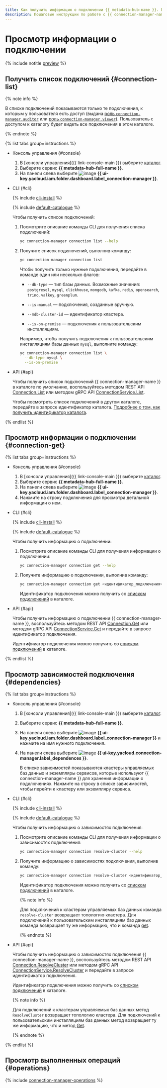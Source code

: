 ```yaml
---
title: Как получить информацию о подключении {{ metadata-hub-name }}. Пошаговые инструкции
description: Пошаговые инструкции по работе с {{ connection-manager-name }} в {{ yandex-cloud }}. Из статьи вы узнаете, как просматривать подключения.
---
```


# Просмотр информации о подключении



{% include notitle [preview](../../_includes/note-preview.md) %}



## Получить список подключений {#connection-list}


{% note info %}

В списке подключений показываются только те подключения, к которым у пользователя есть доступ (выдана [роль `connection-manager.auditor`](../security/connection-manager-roles.md#connection-manager-auditor) или [роль `connection-manager.viewer`](../security/connection-manager-roles.md#connection-manager-viewer)). Пользователь с доступом к каталогу будет видеть все подключения в этом каталоге.

{% endnote %}


{% list tabs group=instructions %}

- Консоль управления {#console}

  1. В [консоли управления]({{ link-console-main }}) выберите [каталог](../../resource-manager/concepts/resources-hierarchy.md#folder).
  1. Выберите сервис **{{ metadata-hub-full-name }}**.
  1. Hа панели слева выберите ![image](../../_assets/console-icons/plug-connection.svg) **{{ ui-key.yacloud.iam.folder.dashboard.label_connection-manager }}**.

- CLI {#cli}

  {% include [cli-install](../../_includes/cli-install.md) %}

  {% include [default-catalogue](../../_includes/default-catalogue.md) %}

  Чтобы получить список подключений:

  1. Посмотрите описание команды CLI для получения списка подключений:

      ```bash
      yc connection-manager connection list --help
      ```

  1. Получите список подключений, выполнив команду:
      
      ```bash
      yc connection-manager connection list
      ```

      Чтобы получить только нужные подключения, передайте в команде один или несколько флагов:

      * `--db-type` — тип базы данных. Возможные значения: `postgresql`, `mysql`, `clickhouse`, `mongodb`, `kafka`, `redis`, `opensearch`, `trino`, `valkey`, `greenplum`.

      * `--is-manual` — подключения, созданные вручную.

      * `--mdb-cluster-id` — идентификатор кластера.

      * `--is-on-premise` — подключения к пользовательским инсталляциям.
      
      Например, чтобы получить подключения к пользовательским инсталляциям базы данных `mysql`, выполните команду:
      
      ```bash
      yc connection-manager connection list \
        --db-type mysql \
        --is-on-premise
      ```

- API {#api}

  Чтобы получить список подключений {{ connection-manager-name }} в каталоге по умолчанию, воспользуйтесь методом REST API [Connection.List](../api-ref/Connection/list.md) или методом gRPC API [ConnectionService.List](../api-ref/grpc/Connection/list.md).

  Чтобы посмотреть список подключений в другом каталоге, передайте в запросе идентификатор каталога. [Подробнее о том, как получить идентификатор каталога](../../resource-manager/operations/folder/get-id.md).

{% endlist %}

## Просмотр информации о подключении {#connection-get}

{% list tabs group=instructions %}

- Консоль управления {#console}

  1. В [консоли управления]({{ link-console-main }}) выберите [каталог](../../resource-manager/concepts/resources-hierarchy.md#folder).
  1. Выберите сервис **{{ metadata-hub-full-name }}**.
  1. Hа панели слева выберите ![image](../../_assets/console-icons/plug-connection.svg) **{{ ui-key.yacloud.iam.folder.dashboard.label_connection-manager }}**.
  1. Нажмите на строку подключения для просмотра детальной информации о нем.

- CLI {#cli}

  {% include [cli-install](../../_includes/cli-install.md) %}

  {% include [default-catalogue](../../_includes/default-catalogue.md) %}

  Чтобы получить информацию о подключении:
  
  1. Посмотрите описание команды CLI для получения информации о подключении:

      ```bash
      yc connection-manager connection get --help
      ```

  1. Получите информацию о подключении, выполнив команду:
      
      ```bash
      yc connection-manager connection get <идентификатор_подключения>
      ```

      Идентификатор подключения можно получить со [списком подключений](#connection-list) в каталоге.

- API {#api}
  
  Чтобы получить информацию о подключении {{ connection-manager-name }}, воспользуйтесь методом REST API [Connection.Get](../api-ref/Connection/get.md) или методом gRPC API [ConnectionService.Get](../api-ref/grpc/Connection/get.md) и передайте в запросе идентификатор подключения.

  Идентификатор подключения можно получить со [списком подключений](view-connection.md#connection-list) в каталоге.

{% endlist %}

## Просмотр зависимостей подключения {#dependencies}

{% list tabs group=instructions %}

- Консоль управления {#console}

  1. В [консоли управления]({{ link-console-main }}) выберите [каталог](../../resource-manager/concepts/resources-hierarchy.md#folder).
  1. Выберите сервис **{{ metadata-hub-full-name }}**.
  1. На панели слева выберите ![image](../../_assets/console-icons/plug-connection.svg) **{{ ui-key.yacloud.iam.folder.dashboard.label_connection-manager }}** и нажмите на имя нужного подключения.
  1. На панели слева выберите ![image](../../_assets/console-icons/nodes-right.svg) **{{ ui-key.yacloud.connection-manager.label_dependences }}**.

     В списке зависимостей показываются кластеры управляемых баз данных и экземпляры сервисов, которые используют {{ connection-manager-name }} для хранения информации о подключениях. Нажмите на строку в списке зависимостей, чтобы перейти к кластеру или экземпляру сервиса.

- CLI {#cli}

  {% include [cli-install](../../_includes/cli-install.md) %}

  {% include [default-catalogue](../../_includes/default-catalogue.md) %}

  Чтобы получить информацию о зависимостях подключения:
  
  1. Посмотрите описание команды CLI для получения информации о зависимостях подключения:

      ```bash
      yc connection-manager connection resolve-cluster --help
      ```

  1. Получите информацию о зависимостях подключения, выполнив команду:
      
      ```bash
      yc connection-manager connection resolve-cluster <идентификатор_подключения>
      ```

      Идентификатор подключения можно получить со [списком подключений](#connection-list) в каталоге.

      {% note info %}
      
      Для подключений к кластерам управляемых баз данных команда `resolve-cluster` возвращает топологию кластера. Для подключений к пользовательским инсталляциям баз данных команда возвращает ту же информацию, что и команда [get](#connection-get).
      
      {% endnote %}

- API {#api}
  
  Чтобы получить информацию о зависимостях подключения {{ connection-manager-name }}, воспользуйтесь методом REST API [Connection.ResolveCluster](../api-ref/Connection/resolveCluster.md) или методом gRPC API [ConnectionService.ResolveCluster](../api-ref/grpc/Connection/resolveCluster.md) и передайте в запросе идентификатор подключения.

  Идентификатор подключения можно получить со [списком подключений](view-connection.md#connection-list) в каталоге.

  {% note info %}

  Для подключений к кластерам управляемых баз данных метод `ResolveCluster` возвращает топологию кластера. Для подключений к пользовательским инсталляциям баз данных метод возвращает ту же информацию, что и метод [Get](view-connection.md#connection-get).

  {% endnote %}

{% endlist %}

## Просмотр выполненных операций {#operations}

{% include [connection-manager-operations](../../_includes/metadata-hub/connection-manager-operations.md) %}